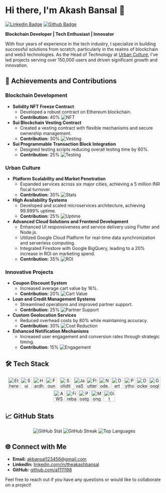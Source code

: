 # Hi there, I'm Akash Bansal 👋
[![Linkedin Badge](https://img.shields.io/badge/-theakashbansal-blue?style=flat-square&logo=Linkedin&logoColor=white&link=https://www.linkedin.com/in/theakashbansal/)](https://www.linkedin.com/in/theakashbansal/)
[![Github Badge](https://img.shields.io/badge/-a1111198-000?style=flat-square&logo=Github&logoColor=white&link=https://github.com/a1111198)](https://github.com/a1111198)

**Blockchain Developer | Tech Enthusiast | Innovator**

With four years of experience in the tech industry, I specialize in building successful solutions from scratch, particularly in the realms of blockchain and web3 technologies. As the Head of Technology at [Urban Culture](https://urbanculture.me), I've led projects serving over 150,000 users and driven significant growth and innovation.

## 🚀 Achievements and Contributions

### Blockchain Development
- **Solidity NFT Freeze Contract**
  - Developed a robust contract on Ethereum blockchain.
  - **Contribution:** 40%
  ![NFT](https://img.shields.io/badge/NFT-Secure%20Transfer-orange)
- **Sui Blockchain Vesting Contract**
  - Created a vesting contract with flexible mechanisms and secure ownership management.
  - **Contribution:** 30%
  ![Vesting](https://img.shields.io/badge/Vesting-Flexible-lightgrey)
- **Sui Programmable Transaction Block Integration**
  - Designed testing scripts reducing overall testing time by 60%.
  - **Contribution:** 25%
  ![Testing](https://img.shields.io/badge/Testing-60%25%20reduction-ff69b4)

### Urban Culture
- **Platform Scalability and Market Penetration**
  - Expanded services across six major cities, achieving a 5 million INR fiscal turnover.
  - **Contribution:** 30%
  ![Stats](https://img.shields.io/badge/Scalability-150K+%20users-brightgreen)
- **High Availability Systems**
  - Developed and scaled microservices architecture, achieving 99.999% uptime.
  - **Contribution:** 25%
  ![Uptime](https://img.shields.io/badge/Uptime-99.999%25-brightgreen)
- **Advanced Cloud Solutions and Frontend Development**
  - Enhanced UI responsiveness and service delivery using Flutter and Node.js.
  - Utilized Google Cloud Platform for real-time data synchronization and serverless computing.
  - Integrated Firestore with Google BigQuery, leading to a 20% increase in ROI on marketing spend.
  - **Contribution:** 35%
  ![ROI](https://img.shields.io/badge/ROI-20%25%20increase-blue)

### Innovative Projects
- **Coupon Discount System**
  - Increased average cart value by 16%.
  - **Contribution:** 20%
  ![Cart Value](https://img.shields.io/badge/Cart%20Value-16%25%20increase-blue)
- **Loan and Credit Management Systems**
  - Streamlined operations and improved partner support.
  - **Contribution:** 25%
  ![Partner Support](https://img.shields.io/badge/Partner%20Support-Improved-yellow)
- **Custom Geolocation Services**
  - Reduced overhead costs by 80% while maintaining accuracy.
  - **Contribution:** 30%
  ![Cost Reduction](https://img.shields.io/badge/Cost%20Reduction-80%25%20blue)
- **Enhanced Notification Mechanisms**
  - Increased user engagement and conversion rates through strategic timing.
  - **Contribution:** 15%
  ![Engagement](https://img.shields.io/badge/Engagement-Increased-yellowgreen)


## 🛠️ Tech Stack
<p align="center">
  <a href="https://ethereum.org/" target="_blank" rel="noreferrer"><img src="https://raw.githubusercontent.com/danielcranney/readme-generator/main/public/icons/skills/ethereum-colored.svg" width="36" height="36" alt="Ethereum" /></a>
  <a href="https://sui.io/" target="_blank" rel="noreferrer"><img src="https://cdn.prod.website-files.com/6425f546844727ce5fb9e5ab/65690e5e73e9e2a416e3502f_sui-mark.svg" width="36" height="36" alt="Sui Blockchain" /></a>
  <a href="https://hardhat.org/" target="_blank" rel="noreferrer"><img src="https://raw.githubusercontent.com/danielcranney/readme-generator/main/public/icons/skills/hardhat-colored.svg" width="36" height="36" alt="Hardhat" /></a>
  <a href="https://book.getfoundry.sh/" target="_blank" rel="noreferrer"><img src="https://book.getfoundry.sh/images/foundry-banner.png" width="36" height="36" alt="Foundry" /></a>
<a href="https://soliditylang.org/" target="_blank" rel="noreferrer">
  <img src="https://cdn.jsdelivr.net/gh/devicons/devicon/icons/solidity/solidity-original.svg" width="36" height="36" alt="Solidity" style="background-color: white; padding: 5px; border-radius: 5px;"/>
</a>
  <a href="https://developer.mozilla.org/en-US/docs/Web/JavaScript" target="_blank" rel="noreferrer"><img src="https://cdn.jsdelivr.net/gh/devicons/devicon/icons/javascript/javascript-original.svg" width="36" height="36" alt="JavaScript" /></a>
  <a href="https://flutter.dev/" target="_blank" rel="noreferrer"><img src="https://cdn.jsdelivr.net/gh/devicons/devicon/icons/flutter/flutter-original.svg" width="36" height="36" alt="Flutter" /></a>
  <a href="https://nodejs.org/" target="_blank" rel="noreferrer"><img src="https://cdn.jsdelivr.net/gh/devicons/devicon/icons/nodejs/nodejs-original.svg" width="36" height="36" alt="Node.js" /></a>
  <a href="https://dart.dev/" target="_blank" rel="noreferrer"><img src="https://cdn.jsdelivr.net/gh/devicons/devicon/icons/dart/dart-original.svg" width="36" height="36" alt="Dart" /></a>
  <a href="https://www.python.org/" target="_blank" rel="noreferrer"><img src="https://cdn.jsdelivr.net/gh/devicons/devicon/icons/python/python-original.svg" width="36" height="36" alt="Python" /></a>
  <a href="https://www.docker.com/" target="_blank" rel="noreferrer"><img src="https://cdn.jsdelivr.net/gh/devicons/devicon/icons/docker/docker-original.svg" width="36" height="36" alt="Docker" /></a>
  <a href="https://cloud.google.com/" target="_blank" rel="noreferrer"><img src="https://cdn.jsdelivr.net/gh/devicons/devicon/icons/googlecloud/googlecloud-original.svg" width="36" height="36" alt="Google Cloud Platform" /></a>
  <a href="https://aws.amazon.com/" target="_blank" rel="noreferrer"><img src="https://upload.wikimedia.org/wikipedia/commons/9/93/Amazon_Web_Services_Logo.svg" width="36" height="36" alt="AWS" /></a>
  <a href="https://firebase.google.com/" target="_blank" rel="noreferrer"><img src="https://cdn.jsdelivr.net/gh/devicons/devicon/icons/firebase/firebase-plain.svg" width="36" height="36" alt="Firebase" /></a>
  <a href="https://www.postgresql.org/" target="_blank" rel="noreferrer"><img src="https://cdn.jsdelivr.net/gh/devicons/devicon/icons/postgresql/postgresql-original.svg" width="36" height="36" alt="PostgreSQL" /></a>
  <a href="https://www.mongodb.com/" target="_blank" rel="noreferrer"><img src="https://cdn.jsdelivr.net/gh/devicons/devicon/icons/mongodb/mongodb-original.svg" width="36" height="36" alt="MongoDB" /></a>
  <a href="https://git-scm.com/" target="_blank" rel="noreferrer"><img src="https://cdn.jsdelivr.net/gh/devicons/devicon/icons/git/git-original.svg" width="36" height="36" alt="Git" /></a>
</p>

## 📈 GitHub Stats
<p align="center">
  <img src="https://github-readme-stats-eight-theta.vercel.app/api?username=a1111198&show_icons=true&theme=radical&include_all_commits=true&count_private=true" alt="GitHub Stat" />
  <img src="https://github-readme-streak-stats.herokuapp.com/?user=a1111198&theme=radical&hide_border=true" alt="GitHub Streak" />
  <img src="https://github-readme-stats-eight-theta.vercel.app/api/top-langs/?username=a1111198&layout=compact&langs_count=10&theme=radical" alt="Top Languages" />
</p>

## 🌐 Connect with Me
- **Email:** [akbansal123456@gmail.com](mailto:akbansal123456@gmail.com)
- **LinkedIn:** [linkedin.com/in/theakashbansal](https://www.linkedin.com/in/theakashbansal/)
- **GitHub:** [github.com/a1111198](https://github.com/a1111198)

Feel free to reach out if you have any questions or would like to collaborate on a project!
